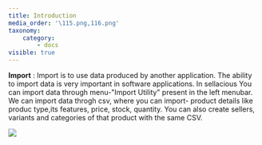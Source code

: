 ```yaml
---
title: Introduction
media_order: '\115.png,116.png'
taxonomy:
    category:
        - docs
visible: true
---
```


**Import** : Import is to use data produced by another application. The ability to import data is very important in              software applications. In sellacious You can import data through menu-"Import Utility" present in the                left menubar. We can import data throgh csv, where you can import- product details like produc type,its
             features, price, stock, quantity. You can also create sellers, variants and categories of that                      product with the same CSV.

![](%5C115.png)
 